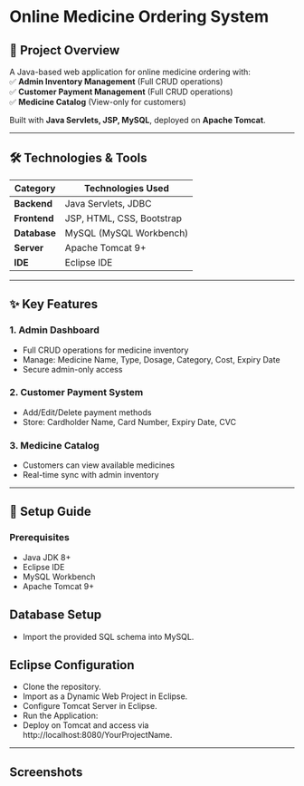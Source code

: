 # Online Medicine Ordering System  

## 📌 Project Overview  
A Java-based web application for online medicine ordering with:  
✅ **Admin Inventory Management** (Full CRUD operations)  
✅ **Customer Payment Management** (Full CRUD operations)  
✅ **Medicine Catalog** (View-only for customers)  

Built with **Java Servlets, JSP, MySQL**, deployed on **Apache Tomcat**.  

---

## 🛠 Technologies & Tools  
| Category       | Technologies Used               |
|----------------|---------------------------------|
| **Backend**    | Java Servlets, JDBC             |
| **Frontend**   | JSP, HTML, CSS, Bootstrap       |
| **Database**   | MySQL (MySQL Workbench)         |
| **Server**     | Apache Tomcat 9+                |
| **IDE**        | Eclipse IDE                     |

---

## ✨ Key Features  

### **1. Admin Dashboard**  
- Full CRUD operations for medicine inventory  
- Manage: Medicine Name, Type, Dosage, Category, Cost, Expiry Date  
- Secure admin-only access  

### **2. Customer Payment System**  
- Add/Edit/Delete payment methods  
- Store: Cardholder Name, Card Number, Expiry Date, CVC  

### **3. Medicine Catalog**  
- Customers can view available medicines  
- Real-time sync with admin inventory  

---

## 🚀 Setup Guide  

### Prerequisites  
- Java JDK 8+  
- Eclipse IDE  
- MySQL Workbench  
- Apache Tomcat 9+  

## Database Setup
- Import the provided SQL schema into MySQL.

## Eclipse Configuration
- Clone the repository.
- Import as a Dynamic Web Project in Eclipse.
- Configure Tomcat Server in Eclipse.
- Run the Application:
- Deploy on Tomcat and access via http://localhost:8080/YourProjectName.

---

## Screenshots
